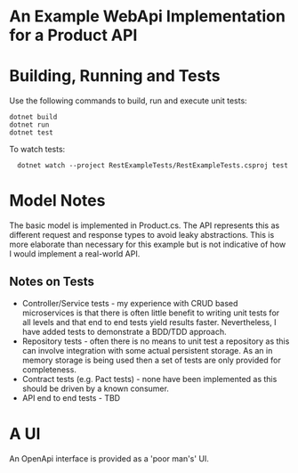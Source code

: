# An Example WebApi Implementation for a Product API

# Building, Running and Tests

Use the following commands to build, run and execute unit tests:

    dotnet build
    dotnet run
    dotnet test

To watch tests:

	  dotnet watch --project RestExampleTests/RestExampleTests.csproj test

# Model Notes

The basic model is implemented in Product.cs. The API represents this as different request and response types to avoid leaky abstractions. This is more elaborate than necessary for this example but is not indicative of how I would implement a real-world API.

## Notes on Tests

* Controller/Service tests - my experience with CRUD based microservices is that there is often little benefit to writing unit tests for all levels and that end to end tests yield results faster. Nevertheless, I have added tests to demonstrate a BDD/TDD approach.
* Repository tests - often there is no means to unit test a repository as this can involve integration with some actual persistent storage. As an in memory storage is being used then a set of tests are only provided for completeness.
* Contract tests (e.g. Pact tests) - none have been implemented as this should be driven by a known consumer.
* API end to end tests - TBD

# A UI

An OpenApi interface is provided as a 'poor man's' UI.